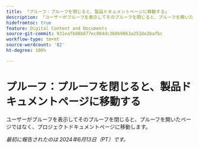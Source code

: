 ```yaml
---
title: 「プルーフ：プルーフを閉じると、製品ドキュメントページに移動する」
description: 「ユーザーがプルーフを表示してそのプルーフを閉じると、プルーフを開いたページではなく、プロジェクトドキュメントページに移動します。」
hidefromtoc: true
feature: Digital Content and Documents
source-git-commit: 931eafb88b877ec004dc360b9063a253de2bafbc
workflow-type: tm+mt
source-wordcount: '82'
ht-degree: 100%

---
```



# プルーフ：プルーフを閉じると、製品ドキュメントページに移動する

ユーザーがプルーフを表示してそのプルーフを閉じると、プルーフを開いたページではなく、プロジェクトドキュメントページに移動します。

_最初に報告されたのは 2024年6月13日（PT）です。_
